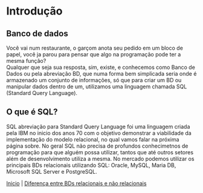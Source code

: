 # **Introdução**

## **Banco de dados**

Você vai num restaurante, o garçom anota seu pedido em um bloco de papel, você ja parou para pensar que algo na programação pode ter a mesma função?  
Qualquer que seja sua resposta, sim, existe, e conhecemos como Banco de Dados ou pela abreviação BD, que numa forma bem simplicada seria onde é armazenado um conjunto de informações, só que para criar um BD ou manipular dados dentro de um, utilizamos uma linguagem chamada SQL (Standard Query Language).  

## **O que é SQL?**

SQL abreviação para Standard Query Language foi uma linguagem criada pela IBM no inicio dos anos 70 com o objetivo demonstrar a viabilidade da implementação do modelo relacional, no qual vamos falar na próxima página sobre. No geral SQL não precisa de profundos conhecimetnos de programação para que alguém possa utilizar, tantos que até outros setores além de desenvolvimento utiliza a mesma. No mercado podemos utilizar os principais BDs relacionais utilizando SQL: Oracle, MySQL, Maria DB, Microsoft SQL Server e PostgreSQL.

 [Inicio](/README.md) | [Diferença entre BDs relacionais e não relacionais](contents/Introducao/Diferenca.md)